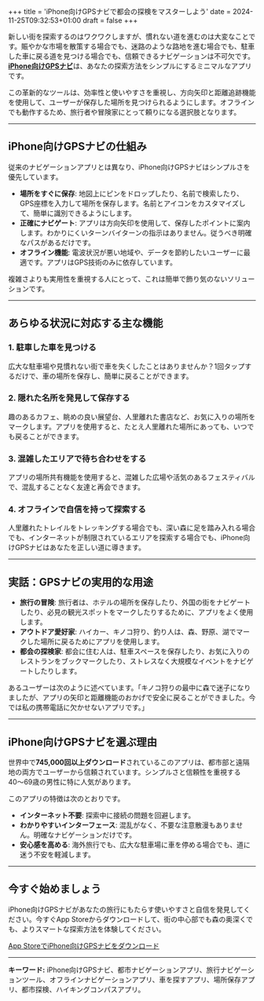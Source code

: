 +++
title = 'iPhone向けGPSナビで都会の探検をマスターしよう'
date = 2024-11-25T09:32:53+01:00
draft = false
+++

新しい街を探索するのはワクワクしますが、慣れない道を進むのは大変なことです。賑やかな市場を散策する場合でも、迷路のような路地を進む場合でも、駐車した車に戻る道を見つける場合でも、信頼できるナビゲーションは不可欠です。[**iPhone向けGPSナビ**](https://apps.apple.com/us/app/gps-navigation-hiking-compass/id791684332)は、あなたの探索方法をシンプルにするミニマルなアプリです。

この革新的なツールは、効率性と使いやすさを重視し、方向矢印と距離追跡機能を使用して、ユーザーが保存した場所を見つけられるようにします。オフラインでも動作するため、旅行者や冒険家にとって頼りになる選択肢となります。

---

## iPhone向けGPSナビの仕組み

従来のナビゲーションアプリとは異なり、iPhone向けGPSナビはシンプルさを優先しています。

- **場所をすぐに保存**: 地図上にピンをドロップしたり、名前で検索したり、GPS座標を入力して場所を保存します。名前とアイコンをカスタマイズして、簡単に識別できるようにします。
- **正確にナビゲート**: アプリは方向矢印を使用して、保存したポイントに案内します。わかりにくいターンバイターンの指示はありません。従うべき明確なパスがあるだけです。
- **オフライン機能**: 電波状況が悪い地域や、データを節約したいユーザーに最適です。アプリはGPS技術のみに依存しています。

複雑さよりも実用性を重視する人にとって、これは簡単で飾り気のないソリューションです。

---

## あらゆる状況に対応する主な機能

### 1. 駐車した車を見つける
広大な駐車場や見慣れない街で車を失くしたことはありませんか？1回タップするだけで、車の場所を保存し、簡単に戻ることができます。

### 2. 隠れた名所を発見して保存する
趣のあるカフェ、眺めの良い展望台、人里離れた書店など、お気に入りの場所をマークします。アプリを使用すると、たとえ人里離れた場所にあっても、いつでも戻ることができます。

### 3. 混雑したエリアで待ち合わせをする
アプリの場所共有機能を使用すると、混雑した広場や活気のあるフェスティバルで、混乱することなく友達と再会できます。

### 4. オフラインで自信を持って探索する
人里離れたトレイルをトレッキングする場合でも、深い森に足を踏み入れる場合でも、インターネットが制限されているエリアを探索する場合でも、iPhone向けGPSナビはあなたを正しい道に導きます。

---

## 実話：GPSナビの実用的な用途

- **旅行の冒険**: 旅行者は、ホテルの場所を保存したり、外国の街をナビゲートしたり、必見の観光スポットをマークしたりするために、アプリをよく使用します。
- **アウトドア愛好家**: ハイカー、キノコ狩り、釣り人は、森、野原、湖でマークした場所に戻るためにアプリを使用します。
- **都会の探検家**: 都会に住む人は、駐車スペースを保存したり、お気に入りのレストランをブックマークしたり、ストレスなく大規模なイベントをナビゲートしたりします。

あるユーザーは次のように述べています。「キノコ狩りの最中に森で迷子になりましたが、アプリの矢印と距離機能のおかげで安全に戻ることができました。今では私の携帯電話に欠かせないアプリです。」

---

## iPhone向けGPSナビを選ぶ理由

世界中で**745,000回以上ダウンロード**されているこのアプリは、都市部と遠隔地の両方でユーザーから信頼されています。シンプルさと信頼性を重視する40〜69歳の男性に特に人気があります。

このアプリの特徴は次のとおりです。

- **インターネット不要**: 探索中に接続の問題を回避します。
- **わかりやすいインターフェース**: 混乱がなく、不要な注意散漫もありません。明確なナビゲーションだけです。
- **安心感を高める**: 海外旅行でも、広大な駐車場に車を停める場合でも、道に迷う不安を軽減します。

---

## 今すぐ始めましょう

iPhone向けGPSナビがあなたの旅行にもたらす使いやすさと自信を発見してください。今すぐApp Storeからダウンロードして、街の中心部でも森の奥深くでも、よりスマートな探索方法を体験してください。

[App StoreでiPhone向けGPSナビをダウンロード](https://apps.apple.com/us/app/gps-navigation-hiking-compass/id791684332)

---

**キーワード:** iPhone向けGPSナビ、都市ナビゲーションアプリ、旅行ナビゲーションツール、オフラインナビゲーションアプリ、車を探すアプリ、場所保存アプリ、都市探検、ハイキングコンパスアプリ。
